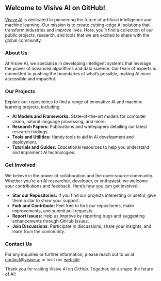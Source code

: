 ## Welcome to Visive AI on GitHub!

[Visive AI](https://visive.ai/) is dedicated to pioneering the future of artificial intelligence and machine learning. Our mission is to create cutting-edge AI solutions that transform industries and improve lives. Here, you’ll find a collection of our public projects, research, and tools that we are excited to share with the global community.

### About Us

At Visive AI, we specialize in developing intelligent systems that leverage the power of advanced algorithms and data science. Our team of experts is committed to pushing the boundaries of what’s possible, making AI more accessible and impactful.

### Our Projects

Explore our repositories to find a range of innovative AI and machine learning projects, including:

- **AI Models and Frameworks:** State-of-the-art models for computer vision, natural language processing, and more.
- **Research Papers:** Publications and whitepapers detailing our latest research findings.
- **Tools and Utilities:** Handy tools to aid in AI development and deployment.
- **Tutorials and Guides:** Educational resources to help you understand and implement AI technologies.

### Get Involved

We believe in the power of collaboration and the open-source community. Whether you’re an AI researcher, developer, or enthusiast, we welcome your contributions and feedback. Here’s how you can get involved:

- **Star our Repositories:** If you find our projects interesting or useful, give them a star to show your support.
- **Fork and Contribute:** Feel free to fork our repositories, make improvements, and submit pull requests.
- **Report Issues:** Help us improve by reporting bugs and suggesting enhancements through GitHub Issues.
- **Join Discussions:** Participate in discussions, share your insights, and learn from the community.

### Contact Us

For any inquiries or further information, please reach out to us at contact@visive.ai or visit our [website](https://visive.ai/).

Thank you for visiting Visive AI on GitHub. Together, let's shape the future of AI!
